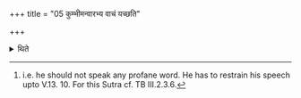 +++
title = "05 कुम्भीमन्वारभ्य वाचं यच्छति"

+++

<details><summary>थिते</summary>

5. Having held the pitcher he restrains his speech.[^1]  

[^1]: i.e. he should not speak any profane word. He has to restrain his speech upto V.13. 10. For this Sutra cf. TB III.2.3.6.
</details>
